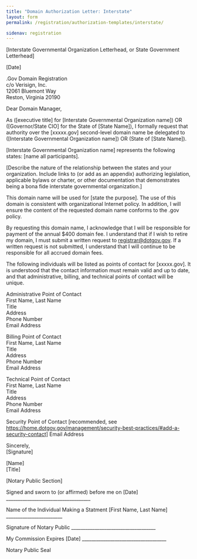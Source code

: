 ```yaml
---
title: "Domain Authorization Letter: Interstate"
layout: form
permalink: /registration/authorization-templates/interstate/

sidenav: registration
---
```


[Interstate Governmental Organization Letterhead, or State Government Letterhead]

[Date]

.Gov Domain Registration  
c/o Verisign, Inc.  
12061 Bluemont Way  
Reston, Virginia 20190

Dear Domain Manager,

As ([executive title] for [Interstate Governmental Organization name]) OR ([Governor/State CIO] for the State of [State Name]), I formally request that authority over the [xxxxx.gov] second-level domain name be delegated to ([Interstate Governmental Organization name]) OR (State of [State Name]).

[Interstate Governmental Organization name] represents the following states: [name all participants].

[Describe the nature of the relationship between the states and your organization. Include links to (or add as an appendix) authorizing legislation, applicable bylaws or charter, or other documentation that demonstrates being a bona fide interstate governmental organization.]

This domain name will be used for [state the purpose]. The use of this domain is consistent with organizational Internet policy. In addition, I will ensure the content of the requested domain name conforms to the .gov policy.

By requesting this domain name, I acknowledge that I will be responsible for payment of the annual $400 domain fee. I understand that if I wish to retire my domain, I must submit a written request to registrar@dotgov.gov. If a written request is not submitted, I understand that I will continue to be responsible for all accrued domain fees.

The following individuals will be listed as points of contact for [xxxxx.gov]. It is understood that the contact information must remain valid and up to date, and that administrative, billing, and technical points of contact will be unique.

Administrative Point of Contact  
First Name, Last Name  
Title  
Address  
Phone Number  
Email Address  

Billing Point of Contact  
First Name, Last Name  
Title  
Address  
Phone Number  
Email Address  

Technical Point of Contact  
First Name, Last Name  
Title  
Address  
Phone Number  
Email Address  

Security Point of Contact [recommended, see https://home.dotgov.gov/management/security-best-practices/#add-a-security-contact]
Email Address

Sincerely,  
[Signature]

[Name]  
[Title]

[Notary Public Section]

Signed and sworn to (or affirmed) before me on [Date] ____________________________________

Name of the Individual Making a Statment [First Name, Last Name] ________________________

Signature of Notary Public ____________________________________

My Commission Expires [Date] ____________________________________

Notary Public Seal
